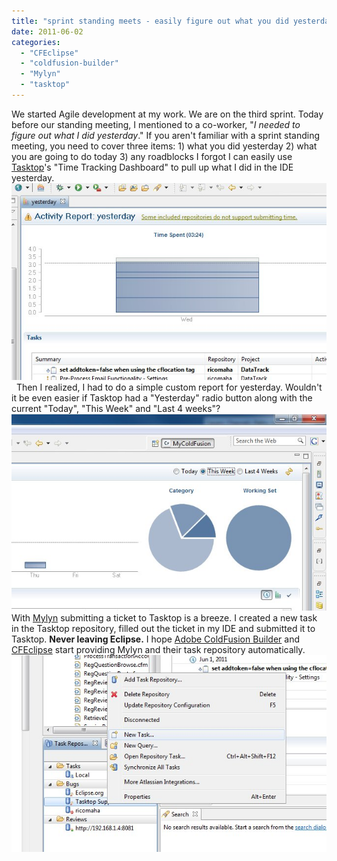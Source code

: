 ```yaml
---
title: "sprint standing meets - easily figure out what you did yesterday"
date: 2011-06-02
categories: 
  - "CFEclipse"
  - "coldfusion-builder"
  - "Mylyn"
  - "tasktop"
---
```


We started Agile development at my work. We are on the third sprint. Today before our standing meeting, I mentioned to a co-worker, "_I needed to figure out what I did yesterday_." If you aren't familiar with a sprint standing meeting, you need to cover three items: 1) what you did yesterday 2) what you are going to do today 3) any roadblocks I forgot I can easily use [Tasktop](http://www.tasktop.com)'s "Time Tracking Dashboard" to pull up what I did in the IDE yesterday. ![](images/yesterday.jpg)   Then I realized, I had to do a simple custom report for yesterday. Wouldn't it be even easier if Tasktop had a "Yesterday" radio button along with the current "Today", "This Week" and "Last 4 weeks"? ![](images/yesterday2.jpg) With [Mylyn](http://www.eclipse.org/mylyn/) submitting a ticket to Tasktop is a breeze. I created a new task in the Tasktop repository, filled out the ticket in my IDE and submitted it to Tasktop. **Never leaving Eclipse.** I hope [Adobe ColdFusion Builder](http://www.adobe.com/products/coldfusion-builder/features.html) and [CFEclipse](http://www.cfeclipse.org) start providing Mylyn and their task repository automatically. ![](images/yesterday3.jpg)
